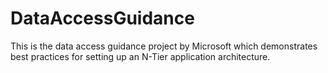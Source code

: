 # DataAccessGuidance

This is the data access guidance project by Microsoft which demonstrates best practices for setting up an N-Tier application architecture.
